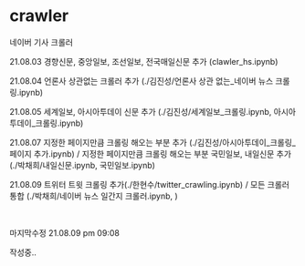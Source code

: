 # crawler
네이버 기사 크롤러

21.08.03 경향신문, 중앙일보, 조선일보, 전국매일신문 추가 (clawler_hs.ipynb)

21.08.04 언론사 상관없는 크롤러 추가 (./김진성/언론사 상관 없는_네이버 뉴스 크롤링.ipynb)

21.08.05 세계일보, 아시아투데이 신문 추가 (./김진성/세계일보_크롤링.ipynb, 아시아투데이_크롤링.ipynb)

21.08.07 지정한 페이지만큼 크롤링 해오는 부분 추가 (./김진성/아시아투데이_크롤링_페이지 추가.ipynb) / 지정한 페이지만큼 크롤링 해오는 부분 국민일보, 내일신문 추가 (./박채희/내일신문.ipynb, 국민일보.ipynb)

21.08.09 트위터 트윗 크롤링 추가(./한현수/twitter_crawling.ipynb) / 모든 크롤러 통합 (./박채희/네이버 뉴스 일간지 크롤러.ipynb, )

​				



마지막수정 21.08.09  pm 09:08

작성중..

